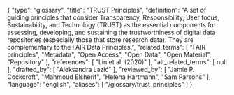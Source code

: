 {
    "type": "glossary",
    "title": "TRUST Principles",
    "definition": "A set of guiding principles that consider Transparency, Responsibility, User focus, Sustainability, and Technology (TRUST) as the essential components for assessing, developing, and sustaining the trustworthiness of digital data repositories (especially those that store research data). They are complementary to the FAIR Data Principles.",
    "related_terms": [
        "FAIR principles",
        "Metadata",
        "Open Access",
        "Open Data",
        "Open Material",
        "Repository"
    ],
    "references": [
        "Lin et al. (2020)"
    ],
    "alt_related_terms": [
        null
    ],
    "drafted_by": [
        "Aleksandra Lazić"
    ],
    "reviewed_by": [
        "Jamie P. Cockcroft",
        "Mahmoud Elsherif",
        "Helena Hartmann",
        "Sam Parsons"
    ],
    "language": "english",
    "aliases": [
        "/glossary/trust_principles"
    ]
}

